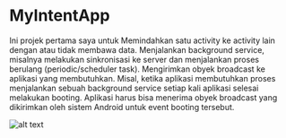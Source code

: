 # MyIntentApp
Ini projek pertama saya untuk 
Memindahkan satu activity ke activity lain dengan atau tidak membawa data.
Menjalankan background service, misalnya melakukan sinkronisasi ke server dan menjalankan proses berulang (periodic/scheduler task).
Mengirimkan obyek broadcast ke aplikasi yang membutuhkan. Misal, ketika aplikasi membutuhkan proses menjalankan sebuah background service setiap kali aplikasi selesai melakukan booting. Aplikasi harus bisa menerima obyek broadcast yang dikirimkan oleh sistem Android untuk event booting tersebut.

![alt text](https://i.imgur.com/R1inc2h.png)

